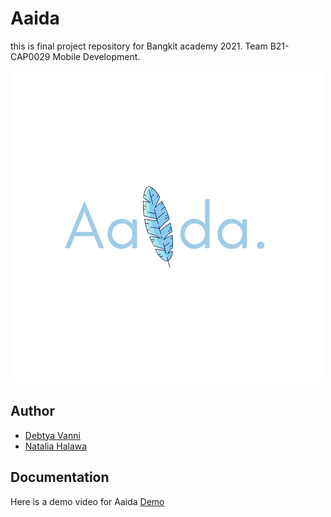 # Aaida
this is final project repository for Bangkit academy 2021. Team B21-CAP0029 Mobile Development.

![alt text](https://github.com/debetya/Castone-App/blob/main/app/src/main/res/drawable/splashscreen.png)

## Author
* [Debtya Vanni](https://github.com/debetya)
* [Natalia Halawa](https://github.com/NataliaGoHeadDevelop)

## Documentation
Here is a demo video for Aaida
[Demo](https://drive.google.com/drive/u/0/folders/1pR65mooNnxSUtqXau4jlK12_bI8ZYaw_)
